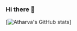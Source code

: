 ### Hi there 👋
[![Atharva's GitHub stats](https://github-readme-stats.vercel.app/api?username=PHOENIXHEIR&show_icons=true&theme=midnight-purple)]

<!--
**PHOENIXHEIR/PHOENIXHEIR** is a ✨ _special_ ✨ repository because its `README.md` (this file) appears on your GitHub profile.

Here are some ideas to get you started:

- 🔭 I’m currently working on ...
- 🌱 I’m currently learning ...
- 👯 I’m looking to collaborate on ...
- 🤔 I’m looking for help with ...
- 💬 Ask me about ...
- 📫 How to reach me: ...
- 😄 Pronouns: ...
- ⚡ Fun fact: ...
-->
